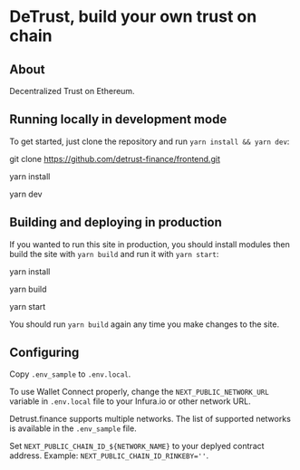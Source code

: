 # DeTrust, build your own trust on chain

## About

Decentralized Trust on Ethereum.

## Running locally in development mode

To get started, just clone the repository and run `yarn install && yarn dev`:

git clone https://github.com/detrust-finance/frontend.git

yarn install

yarn dev

## Building and deploying in production

If you wanted to run this site in production, you should install modules then build the site with `yarn build` and run it with `yarn start`:

yarn install

yarn build

yarn start

You should run `yarn build` again any time you make changes to the site.

## Configuring

Copy `.env_sample` to `.env.local`.

To use Wallet Connect properly, change the `NEXT_PUBLIC_NETWORK_URL` variable in `.env.local` file to your Infura.io or other network URL. 

Detrust.finance supports multiple networks. The list of supported networks is available in the `.env_sample` file.

Set `NEXT_PUBLIC_CHAIN_ID_${NETWORK_NAME}` to your deplyed contract address. Example: `NEXT_PUBLIC_CHAIN_ID_RINKEBY=''`. 
